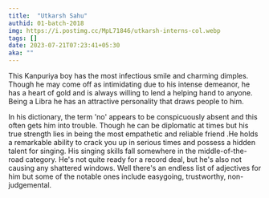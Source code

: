 ```yaml
---
title:  "Utkarsh Sahu"
authid: 01-batch-2018
img: https://i.postimg.cc/MpL71846/utkarsh-interns-col.webp
tags: []
date: 2023-07-21T07:23:41+05:30
aka: ""
---
```


This Kanpuriya boy has the most infectious smile and charming dimples. Though he may come off as intimidating due to his intense demeanor, he has a heart of gold and is always willing to lend a helping hand to anyone. Being a Libra he has an attractive personality that draws people to him. 

In his dictionary, the term 'no' appears to be conspicuously absent and this often gets him into trouble. Though he can be diplomatic at times but his true strength lies in being the most empathetic and reliable friend .He holds a remarkable ability to crack you up in serious times and possess a hidden talent for singing. His singing skills fall somewhere in the middle-of-the-road category. He's not quite ready for a record deal, but he's also not causing any shattered windows.
Well there's an endless list of adjectives for him but some of the notable ones include easygoing, trustworthy, non-judgemental.
